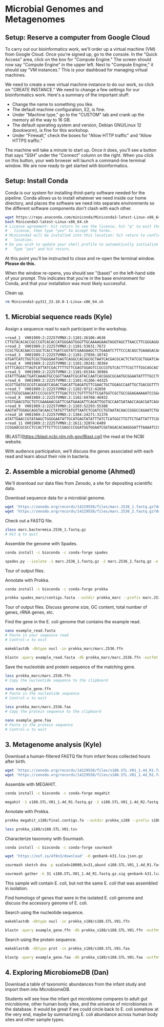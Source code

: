 # Microbial Genomes and Metagenomes

## Setup: Reserve a computer from Google Cloud

To carry out our bioinformatics work, we'll order up a virtual machine
(VM) from Google Cloud. Once you're signed up, go to the console. In
the "Quick Access" area, click on the box for "Compute Engine." The
screen should now say "Compute Engine" in the upper left. Next to
"Compute Engine," it should say "VM instances." This is your dashboad
for managing virtual machines.

We need to create a new virtual machine instance to do our work, so
click on "CREATE INSTANCE." We need to change a few settings for our
bioinformatics work. Here's a summary of the important stuff:

* Change the name to something you like.
* The default machine configuration, E2, is fine.
* Under "Machine type," go to the "CUSTOM" tab and crank up the
  memory all the way to 16 GB.
* The default operating system and version, Debian GNU/Linux 12 (bookworm),
  is fine for this workshop.
* Under "Firewall," check the boxes for "Allow HTTP traffic" and
  "Allow HTTPS traffic."

The machine will take a minute to start up. Once it does, you'll see a
button that says "SSH" under the "Connect" column on the right. When
you click on this button, your web browser will launch a command-line
terminal window. We are now ready to get started with bioinformatics.

## Setup: Install Conda

Conda is our system for installing third-party software needed for the
pipeline. Conda allows us to install whatever we need inside our home
directory, and places the software we need into separate environments
so the different software components don't clash with each other.

```bash
wget https://repo.anaconda.com/miniconda/Miniconda3-latest-Linux-x86_64.sh
bash Miniconda3-latest-Linux-x86_64.sh
# License agreement: hit return to see the license, hit "q" to exit the
#   license, then type "yes" to accept the terms.
# Miniconda3 will be installed into this location: hit return to confirm the
#   location.
# Do you wish to update your shell profile to automatically initialize conda?
#   Type "yes" and hit return.
```

At this point you'll be instructed to close and re-open the terminal
window. **Please do this.**

When the window re-opens, you should see "(base)" on the left-hand
side of your prompt. This indicates that you're in the base
environment for Conda, and that your installation was most likely
successful.

Clean up.

```bash
rm Miniconda3-py311_23.10.0-1-Linux-x86_64.sh
```

## 1. Microbial sequence reads (Kyle)

Assign a sequence read to each participant in the workshop.

```
>read_1  VH01989:2:22257VMNX:2:1101:26106:4636
CTTGTACACACCGCCCGTCACACCATGGGAGTGGGTTGCAAAAGAAGTAGGTAGCTTAACCTTCGGGAGGGCGCTTACCACTTTGTGATTCATGACTGGGGTGAAGTCGTAACAAGGTAACCGTAGGGGAACCTGCGGTTGGATCACCTCC
>read_2  VH01989:2:22257VMNX:2:1101:53631:7672
CCGCTGCACAACCCGGCTCACCTGATCGGTATCGAAGAAGCTCTGAAATCTTTCCCACAGCTGAAAGACAAAAACGTTGCTGTATTTGACACCGCGTTCCACCAGACTATGCCGGAAGAGTCTTACCTCTACGCCCTGCCGTACAACCTGT
>read_3  VH01989:2:22257VMNX:2:1101:27856:10742
GTGATCATCTGGTCGCTGGGGAATGAGTCAGGCCACGGCGCTAATCACGACGCACTCTATCGCTGGATCAAATCTGTCGATCCTTCCCGCCCGGTACAGTATGAAGGCGGCGGAGCCGACACCTCCGCAACCGATATTATTTGCCCGATGT
>read_4  VH01989:2:22257VMNX:2:1101:20241:30364
GTTTCAGCCTTAGTCATTATCGACTTTTGTTCGAGTGGAGTCCGCCGTGTCACTTTCGCTTTGGCAGCAGTGTCTTGCCCGATTGCAGGATGAGTTACCAGCCACAGAATTCAGTATGTGGATACGCCCATTGCAGGCGGAACTGAGCGAT
>read_5  VH01989:2:22257VMNX:2:1101:65344:36984
GTATTTGAACTGATCAAAGTGCCGGTTAAATCGCATACCAATCACGGGCGCAATGCGGAATATTTTGCCTGGGTGCAAAAACATTTACGTGAACACCCCGTCGATAGAGTCGTTGGATTTAATAAAATGCCGGGGCTGGACGTTTATTATG
>read_6  VH01989:2:22257VMNX:2:1101:41266:44325
GCGTTGATGCGCGTCAGGATCAGACTGACATTGAGATGTTCGAACTGCTGGAGCCAATTGCTGACGGTTTCCGTAACTATCGCGCTCGTCTGGACGTTTCCACCACCGAGTCACTGTTGATTGATAAAGCACAGCAACTGACGCTGACCGC
>read_7  VH01989:2:22257VMNX:2:1102:9712:42850
GCCTGCGCGAACATCCCCGCGTCTTTGACTCCCTGTTTTGTTCGATGGTCGCTGCCGGAGAAAAATCCGGACATCTCGACGTGGTGCTCAATCGCCTGGCGGATTACACCGAACAGCGGCAGCGTCTGAAATCACGCCTGCTGCAGGCCAT
>read_8  VH01989:2:22257VMNX:2:1102:69768:46932
GTGTGAACGTGCTGTCGAAAAACGATTCGATGAAGATTCAGATTGGTGCCAATGATAACCAGACGATCAGCATTGGCTTGCAACAAATCGACAGTACCACTTTGAATCTGAAAGGATTTACCGTGTCCGGCATGGCGGATTTCAGCGCGGC
>read_9  VH01989:2:22257VMNX:2:1103:52293:55388
AAGTATTGGAGCAGGTACAACCTATGTTTATGTTAATCTCGATCCTGTAATACAACCGGGCCAGAATCTGGTTGTAGACTTGTCTCAGCATATAAGTTGCTGGAATGATTACGGCGGCTGGTACGACACTGATCATATAAACCTGGTACAA
>read_10 VH01989:2:22257VMNX:2:1304:24271:31376
ATATTGAACCGTATAAGCTGGGGAATATTGCATGAGTATATTTATCTCATGGCTTGTTCTGATTATTTCGGTGGTCTGCGCCATTGGGATTATGCAAATTATTCATTCAGTAAAAAAGATTGAACGCTTTTTCACTGGCGAATAACAGCGC
>read_11 VH01989:2:22257VMNX:2:1611:32074:6489
CCGGAACGCGCCTCCACTTTCTTCCCGAGCCCGGATGGTGGAATCGGTAGACACAAGGGATTTAAAATCCCTCGGCGTTCGCGCTGTGCGGGTTCAAGTCCCGCTCCGGGTACCATGGGAAAGATAAGAATAAAATCAAAGCAATAAGCCT
```

(BLAST)[https://blast.ncbi.nlm.nih.gov/Blast.cgi] the read at the NCBI
website.

With audience participation, we’ll discuss the genes associated with
each read and learn about their role in bacteria.

## 2. Assemble a microbial genome (Ahmed)

We'll download our data files from Zenodo, a site for depositing
scientific data.

Download sequence data for a microbial genome.

```bash
wget 'https://zenodo.org/records/14229558/files/marc.2536_1.fastq.gz?download=1' -O marc.2536_1.fastq.gz
wget 'https://zenodo.org/records/14229558/files/marc.2536_2.fastq.gz?download=1' -O marc.2536_2.fastq.gz
```

Check out a FASTQ file.

```bash
zless marc.bacteremia.2536_1.fastq.gz
# Hit q to quit
```

Assemble the genome with Spades.

```bash
conda install -c bioconda -c conda-forge spades
```

```bash
spades.py --isolate -1 marc.2536_1.fastq.gz -2 marc.2536_2.fastq.gz -o spades_marc
```

Tour of output files.

Annotate with Prokka.

```bash
conda install -c bioconda -c conda-forge prokka
```

```bash
prokka spades_marc/contigs.fasta --outdir prokka_marc --prefix marc.2536
```

Tour of output files. Discuss genome size, GC content, total number of
genes, rRNA genes, etc.

Find the gene in the E. coli genome that contains the example read.

```bash
nano example_read.fasta
# Paste in your seqeunce read
# Control-x to exit
```

```bash
makeblastdb -dbtype nucl -in prokka_marc/marc.2536.ffn
```

```bash
blastn -query example_read.fasta -db prokka_marc/marc.2536.ffn -outfmt 7
```

Save the nucleotide and protein sequence of the matching gene.

```bash
less prokka_marc/marc.2536.ffn
# Copy the nucleotide sequence to the clipboard
```

```bash
nano example_gene.ffn
# Paste in the nucleotide sequence
# Control-x to exit
```

```bash
less prokka_marc/marc.2536.faa
# Copy the protein sequence to the clipboard
```

```bash
nano example_gene.faa
# Paste in the protein sequence
# Control-x to exit
```

## 3. Metagenome analysis (Kyle)

Download a human-filtered FASTQ file from infant feces collected hours
after birth.

```bash
wget 'https://zenodo.org/records/14229558/files/s188.STL.V01_1.4d_R1.fastq.gz?download=1' -O s188.STL.V01_1.4d_R1.fastq.gz
wget 'https://zenodo.org/records/14229558/files/s188.STL.V01_1.4d_R2.fastq.gz?download=1' -O s188.STL.V01_1.4d_R2.fastq.gz
```

Assemble with MEGAHIT.

```bash
conda install -c bioconda -c conda-forge megahit
```

```bash
megahit -1 s188.STL.V01_1.4d_R1.fastq.gz -2 s188.STL.V01_1.4d_R2.fastq.gz -o megahit_s188
```

Annotate with Prokka.

```bash
prokka megahit_s188/final.contigs.fa --outdir prokka_s188 --prefix s188.STL.V01
```

```bash
less prokka_s188/s188.STL.V01.tsv
```

Characterize taxonomy with Sourmash.

```bash
conda install -c bioconda -c conda-forge sourmash
```

```bash
wget 'https://osf.io/4f8n3/download' -O genbank-k31.lca.json.gz
```

```bash
sourmash sketch dna -p scaled=10000,k=31,abund s188.STL.V01_1.4d_R1.fastq.gz --name-from-first
```

```bash
sourmash gather -k 31 s188.STL.V01_1.4d_R1.fastq.gz.sig genbank-k31.lca.json.gz
```

This sample will contain E. coli, but not the same E. coli that was
assembled in isolation.

Find homologs of genes that were in the isolated E. coli genome and
discuss the accessory genome of E. coli.

Search using the nucleotide sequence.

```bash
makeblastdb -dbtype nucl -in prokka_s188/s188.STL.V01.ffn
```

```bash
blastn -query example_gene.ffn -db prokka_s188/s188.STL.V01.ffn -outfmt 7
```

Search using the protein sequence.

```bash
makeblastdb -dbtype prot -in prokka_s188/s188.STL.V01.faa
```

```bash
blastp -query example_gene.faa -db prokka_s188/s188.STL.V01.faa -outfmt 7
```

## 4. Exploring MicrobiomeDB (Dan)

Download a table of taxonomic abundances from the infant study and
import them into MicrobiomeDB.

Students will see how the infant gut microbiome compares to adult gut
microbiome, other human body sites, and the universe of microbiomes in
the database. It would be great if we could circle back to E. coli
somehow at the very end, maybe by summarizing E. coli abundance across
human body sites and other sample types.
